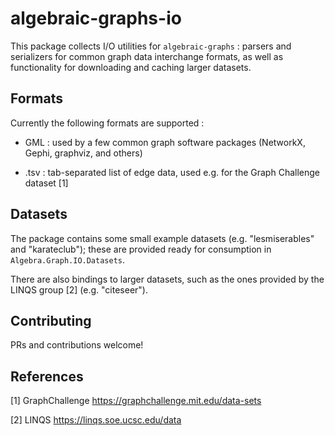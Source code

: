 # algebraic-graphs-io

This package collects I/O utilities for `algebraic-graphs` : parsers and serializers for common graph data interchange formats, as well as functionality for downloading and caching larger datasets.

## Formats

Currently the following formats are supported :

* GML : used by a few common graph software packages (NetworkX, Gephi, graphviz, and others)

* .tsv : tab-separated list of edge data, used e.g. for the Graph Challenge dataset [1]


## Datasets

The package contains some small example datasets (e.g. "lesmiserables" and "karateclub"); these are provided ready for consumption in `Algebra.Graph.IO.Datasets`.

There are also bindings to larger datasets, such as the ones provided by the LINQS group [2] (e.g. "citeseer").


## Contributing

PRs and contributions welcome!


## References

[1] GraphChallenge https://graphchallenge.mit.edu/data-sets

[2] LINQS https://linqs.soe.ucsc.edu/data
